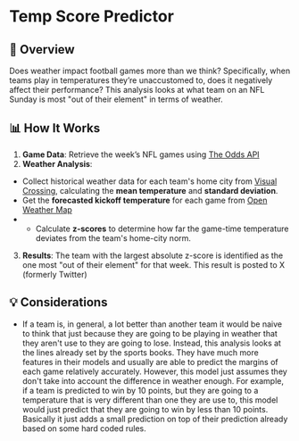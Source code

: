 # Temp Score Predictor

## 📘 Overview 
Does weather impact football games more than we think? Specifically, when teams play in temperatures they’re unaccustomed to, does it negatively affect their performance? This analysis looks at what team on an NFL Sunday is most "out of their element" in terms of weather. 

## 📊 How It Works
1. **Game Data**: Retrieve the week’s NFL games using [The Odds API](https://the-odds-api.com/)
2. **Weather Analysis**: 
- Collect historical weather data for each team's home city from [Visual Crossing](https://www.visualcrossing.com/), calculating the **mean temperature** and **standard deviation**.  
- Get the **forecasted kickoff temperature** for each game from [Open Weather Map](https://openweathermap.org/)
- - Calculate **z-scores** to determine how far the game-time temperature deviates from the team's home-city norm.
3. **Results**: The team with the largest absolute z-score is identified as the one most "out of their element" for that week. This result is posted to X (formerly Twitter)


## 💡 Considerations
- If a team is, in general, a lot better than another team it would be naive to think that just because they are going to be playing in weather that they aren't use to they are going to lose. Instead, this analysis looks at the lines already set by the sports books. They have much more features in their models and usually are able to predict the margins of each game relatively accurately. However, this model just assumes they don't take into account the difference in weather enough. For example, if a team is predicted to win by 10 points, but they are going to a temperature that is very different than one they are use to, this model would just predict that they are going to win by less than 10 points. Basically it just adds a small prediction on top of their prediction already based on some hard coded rules.